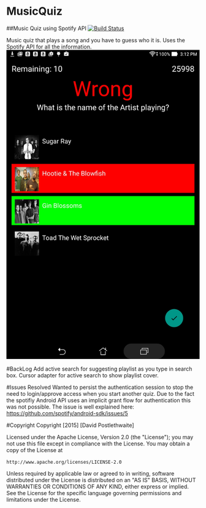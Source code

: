 # MusicQuiz   
##Music Quiz using Spotify API            [![Build Status](https://travis-ci.org/DavidPos/MusicQuiz.svg)](https://travis-ci.org/DavidPos/MusicQuiz)


Music quiz that plays a song and you have to guess who it is. Uses the Spotify API for all the information.
[![Home Screen](https://github.com/DavidPos/MusicQuiz/blob/master/ScreenShots/Screenshot_2015-11-05-15-12-12.jpg)]()

#BackLog
Add active search for suggesting playlist as you type in search box.
Cursor adapter for active search to show playlist cover.

#Issues Resolved
Wanted to persist the authentication session to stop the need to login/approve access when you start another quiz. Due to the fact the spotifiy Android API uses an implicit grant flow for authentication this was not possible. 
The issue is well explained here: https://github.com/spotify/android-sdk/issues/5

#Copyright
Copyright [2015] [David Postlethwaite]

Licensed under the Apache License, Version 2.0 (the "License");
you may not use this file except in compliance with the License.
You may obtain a copy of the License at

    http://www.apache.org/licenses/LICENSE-2.0

Unless required by applicable law or agreed to in writing, software
distributed under the License is distributed on an "AS IS" BASIS,
WITHOUT WARRANTIES OR CONDITIONS OF ANY KIND, either express or implied.
See the License for the specific language governing permissions and
limitations under the License.
